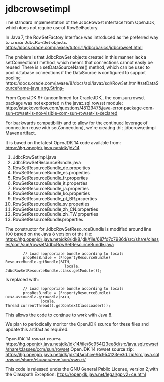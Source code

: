 # jdbcrowsetimpl
The standard implementation of the JdbcRowSet interface from OpenJDK, which does not require use of RowSetFactory.

In Java 7, the RowSetFactory Interface was introduced as the preferred way to create JdbcRowSet objects:
https://docs.oracle.com/javase/tutorial/jdbc/basics/jdbcrowset.html

The problem is that JdbcRowSet objects created in this manner lack a setConnection() method, which means
that connections cannot easily be reused. There is a setDataSourceName() method, which can be used to
pool database connections if the DataSource is configured to support pooling:
https://docs.oracle.com/javase/8/docs/api/javax/sql/RowSet.html#setDataSourceName-java.lang.String-

From OpenJDK 9+ (unconfirmed for OracleJDK), the com.sun.rowset package was not exported in
the javax.sql.rowset module:
https://stackoverflow.com/questions/48129475/java-error-package-com-sun-rowset-is-not-visible-com-sun-rowset-is-declared

For backwards compatibility and to allow for the continued leverage of connection reuse with
setConnection(), we're creating this jdbcrowsetimpl Maven artifact.

It is based on the latest OpenJDK 14 code available from: https://hg.openjdk.java.net/jdk/jdk14

  1. JdbcRowSetImpl.java
  2. JdbcRowSetResourceBundle.java
  3. RowSetResourceBundle_de.properties
  4. RowSetResourceBundle_es.properties
  5. RowSetResourceBundle_fr.properties
  6. RowSetResourceBundle_it.properties
  7. RowSetResourceBundle_ja.properties
  8. RowSetResourceBundle_ko.properties
  9. RowSetResourceBundle_pt_BR.properties
 10. RowSetResourceBundle_sv.properties
 11. RowSetResourceBundle_zh_CN.properties
 12. RowSetResourceBundle_zh_TW.properties
 13. RowSetResourceBundle.properties

The constructor for JdbcRowSetResourceBundle is modified around line 100 based on the Java 8 version of the file:
https://hg.openjdk.java.net/jdk8/jdk8/jdk/file/687fd7c7986d/src/share/classes/com/sun/rowset/JdbcRowSetResourceBundle.java
```
        // Load appropriate bundle according to locale
        propResBundle = (PropertyResourceBundle) ResourceBundle.getBundle(PATH,
                           locale, JdbcRowSetResourceBundle.class.getModule());
```
Is replaced with:
```
        // Load appropriate bundle according to locale
        propResBundle = (PropertyResourceBundle) ResourceBundle.getBundle(PATH,
                locale, Thread.currentThread().getContextClassLoader());
```
This allows the code to continue to work with Java 8.

We plan to periodically monitor the OpenJDK source for these files and update this artifact as required.

OpenJDK 14 rowset source: https://hg.openjdk.java.net/jdk/jdk14/file/6c954123ee8d/src/java.sql.rowset/share/classes/com/sun/rowset
OpenJDK 14 rowset source zip: https://hg.openjdk.java.net/jdk/jdk14/archive/6c954123ee8d.zip/src/java.sql.rowset/share/classes/com/sun/rowset/

This code is released under the GNU General Public License, version 2,with the Classpath Exception:
https://openjdk.java.net/legal/gplv2+ce.html
